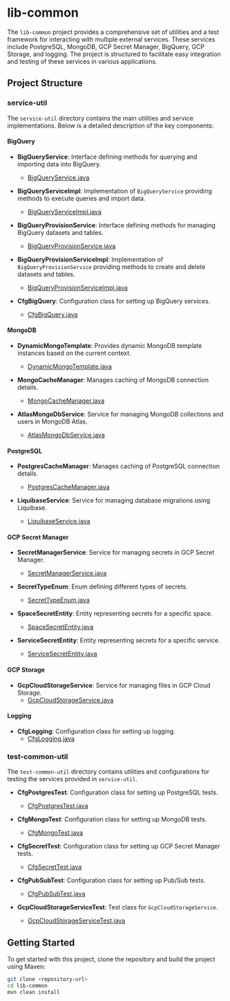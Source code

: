 # lib-common

The `lib-common` project provides a comprehensive set of utilities and a test framework for interacting with multiple external services. These services include PostgreSQL, MongoDB, GCP Secret Manager, BigQuery, GCP Storage, and logging. The project is structured to facilitate easy integration and testing of these services in various applications.

## Project Structure

### service-util

The `service-util` directory contains the main utilities and service implementations. Below is a detailed description of the key components:

#### BigQuery

- **BigQueryService**: Interface defining methods for querying and importing data into BigQuery.
  - [BigQueryService.java](service-util/src/main/java/com/cmile/serviceutil/bigquery/BigQueryService.java)

- **BigQueryServiceImpl**: Implementation of `BigQueryService` providing methods to execute queries and import data.
  - [BigQueryServiceImpl.java](service-util/src/main/java/com/cmile/serviceutil/bigquery/BigQueryServiceImpl.java)

- **BigQueryProvisionService**: Interface defining methods for managing BigQuery datasets and tables.
  - [BigQueryProvisionService.java](service-util/src/main/java/com/cmile/serviceutil/bigquery/BigQueryProvisionService.java)

- **BigQueryProvisionServiceImpl**: Implementation of `BigQueryProvisionService` providing methods to create and delete datasets and tables.
  - [BigQueryProvisionServiceImpl.java](service-util/src/main/java/com/cmile/serviceutil/bigquery/BigQueryProvisionServiceImpl.java)

- **CfgBigQuery**: Configuration class for setting up BigQuery services.
  - [CfgBigQuery.java](service-util/src/main/java/com/cmile/serviceutil/bigquery/CfgBigQuery.java)

#### MongoDB

- **DynamicMongoTemplate**: Provides dynamic MongoDB template instances based on the current context.
  - [DynamicMongoTemplate.java](service-util/src/main/java/com/cmile/serviceutil/mongo/DynamicMongoTemplate.java)

- **MongoCacheManager**: Manages caching of MongoDB connection details.
  - [MongoCacheManager.java](service-util/src/main/java/com/cmile/serviceutil/mongo/MongoCacheManager.java)

- **AtlasMongoDbService**: Service for managing MongoDB collections and users in MongoDB Atlas.
  - [AtlasMongoDbService.java](service-util/src/main/java/com/cmile/serviceutil/mongo/AtlasMongoDbService.java)

#### PostgreSQL

- **PostgresCacheManager**: Manages caching of PostgreSQL connection details.
  - [PostgresCacheManager.java](service-util/src/main/java/com/cmile/serviceutil/sqlconnection/PostgresCacheManager.java)

- **LiquibaseService**: Service for managing database migrations using Liquibase.
  - [LiquibaseService.java](service-util/src/main/java/com/cmile/serviceutil/sqlconnection/migration/LiquibaseService.java)

#### GCP Secret Manager

- **SecretManagerService**: Service for managing secrets in GCP Secret Manager.
  - [SecretManagerService.java](service-util/src/main/java/com/cmile/serviceutil/secret/SecretManagerService.java)

- **SecretTypeEnum**: Enum defining different types of secrets.
  - [SecretTypeEnum.java](service-util/src/main/java/com/cmile/serviceutil/secret/SecretTypeEnum.java)

- **SpaceSecretEntity**: Entity representing secrets for a specific space.
  - [SpaceSecretEntity.java](service-util/src/main/java/com/cmile/serviceutil/secret/entity/SpaceSecretEntity.java)

- **ServiceSecretEntity**: Entity representing secrets for a specific service.
  - [ServiceSecretEntity.java](service-util/src/main/java/com/cmile/serviceutil/secret/entity/ServiceSecretEntity.java)

#### GCP Storage

- **GcpCloudStorageService**: Service for managing files in GCP Cloud Storage.
  - [GcpCloudStorageService.java](service-util/src/main/java/com/cmile/serviceutil/storage/GcpCloudStorageService.java)

#### Logging

- **CfgLogging**: Configuration class for setting up logging.
  - [CfgLogging.java](service-util/src/main/java/com/cmile/serviceutil/logging/CfgLogging.java)

### test-common-util

The `test-common-util` directory contains utilities and configurations for testing the services provided in `service-util`.

- **CfgPostgresTest**: Configuration class for setting up PostgreSQL tests.
  - [CfgPostgresTest.java](test-common-util/src/main/java/com/cmile/testutil/CfgPostgresTest.java)

- **CfgMongoTest**: Configuration class for setting up MongoDB tests.
  - [CfgMongoTest.java](test-common-util/src/main/java/com/cmile/testutil/CfgMongoTest.java)

- **CfgSecretTest**: Configuration class for setting up GCP Secret Manager tests.
  - [CfgSecretTest.java](test-common-util/src/main/java/com/cmile/testutil/CfgSecretTest.java)

- **CfgPubSubTest**: Configuration class for setting up Pub/Sub tests.
  - [CfgPubSubTest.java](test-common-util/src/main/java/com/cmile/testutil/CfgPubSubTest.java)

- **GcpCloudStorageServiceTest**: Test class for `GcpCloudStorageService`.
  - [GcpCloudStorageServiceTest.java](test-common-util/src/test/java/com/cmile/serviceutil/storage/GcpCloudStorageServiceTest.java)

## Getting Started

To get started with this project, clone the repository and build the project using Maven:

```sh
git clone <repository-url>
cd lib-common
mvn clean install
